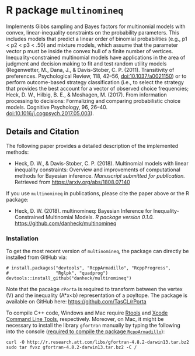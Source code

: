 <!--
[![CRAN_Status_Badge](http://www.r-pkg.org/badges/version/multinomineq)](http://cran.r-project.org/package=multinomineq)
[![Build Status](https://travis-ci.org/danheck/multinomineq.svg?branch=master)](https://travis-ci.org/danheck/multinomineq)
[![Licence](https://img.shields.io/badge/licence-GPL--2-green.svg)](https://www.gnu.org/licenses/old-licenses/gpl-2.0.html)
[![monthly downloads](http://cranlogs.r-pkg.org/badges/multinomineq)](http://cranlogs.r-pkg.org/badges/multinomineq)
[![total downloads](http://cranlogs.r-pkg.org/badges/grand-total/multinomineq)](http://cranlogs.r-pkg.org/badges/grand-total/multinomineq)
[![Research software impact](http://depsy.org/api/package/cran/multinomineq/badge.svg)](http://depsy.org/package/r/multinomineq)
-->

R package `multinomineq`
=====

Implements Gibbs sampling and Bayes factors for multinomial models with
convex, linear-inequality constraints on the probability parameters. This
includes models that predict a linear order of binomial probabilities
(e.g., p1 < p2 < p3 < .50) and mixture models, which assume that the
parameter vector p must be inside the convex hull of a finite number of
vertices. Inequality-constrained multinomial models have applications in the
area of judgment and decision making to fit and test random utility models
(Regenwetter, M., Dana, J., & Davis-Stober, C. P. (2011).
Transitivity of preferences. Psychological Review, 118, 42–56,
<doi:10.1037/a0021150>) or to perform outcome-based strategy classification
(i.e., to select the strategy that provides the best account for a vector of
observed choice frequencies; Heck, D. W., Hilbig, B. E., & Moshagen, M.
(2017). From information processing to decisions: Formalizing and comparing
probabilistic choice models. Cognitive Psychology, 96, 26–40.
<doi:10.1016/j.cogpsych.2017.05.003>).

## Details and Citation

The following paper provides a detailed description of the implemented methods:

* Heck, D. W., & Davis-Stober, C. P. (2018). 
  Multinomial models with linear inequality constraints: 
  Overview and improvements of computational methods for Bayesian inference. 
  *Manuscript submitted for publication.* Retrieved from https://arxiv.org/abs/1808.07140

If you use `multinomineq` in publications, please cite the paper above or the R package:

* Heck, D. W. (2018). multinomineq: Bayesian Inference for Inequality-Constrained
  Multinomial Models. *R package version 0.1.0.* https://github.com/danheck/multinomineq


### Installation

To get the most recent version of `multinomineq`, the package can  directly be
installed from GitHub via:
```
# install.packages("devtools", "RcppArmadillo", "RcppProgress",
#                  "Rglpk", "quadprog")
devtools::install_github("danheck/multinomineq")
```

Note that the pacakge `rPorta` is required to transform between the vertex (V) and 
the inequality (A*x<b) representation of a poyltope. The package is available on
GitHub here: https://github.com/TasCL/rPorta

To compile C++ code, Windows and Mac require 
[Rtools](https://cran.r-project.org/bin/windows/Rtools/) and 
[Xcode Command Line Tools](https://www.maketecheasier.com/install-command-line-tools-without-xcode/), respectively. 
Moreover, on Mac, it might be necessary to install the library `gfortran` manually by typing the following into the console 
([required to compile the package `RcppArmadillo`](http://thecoatlessprofessor.com/programming/rcpp-rcpparmadillo-and-os-x-mavericks-lgfortran-and-lquadmath-error/)):

```
curl -O http://r.research.att.com/libs/gfortran-4.8.2-darwin13.tar.bz2
sudo tar fvxz gfortran-4.8.2-darwin13.tar.bz2 -C /
```
<!--The package can be downloaded from CRAN by typing `install.packages("multinomineq")` in an active R session.-->
<!--The manual is available within R by typing `vignette('multinomineq')`.-->



